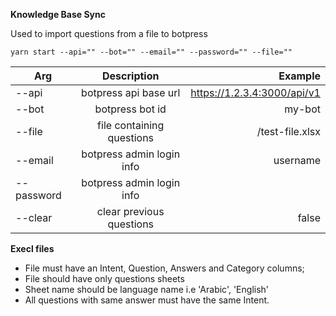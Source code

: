 **Knowledge Base Sync**

Used to import questions from a file to botpress

`yarn start --api="" --bot="" --email="" --password="" --file=""`

| Arg        | Description           | Example  |
| ------------- |:-------------:| -----:|
| --api | botpress api base url | https://1.2.3.4:3000/api/v1 |
| --bot | botpress bot id      |   my-bot |
| --file | file containing questions      |    /test-file.xlsx |
| --email | botpress admin login info     |    username |
| --password | botpress admin login info   
| --clear | clear previous questions |    false |

**Execl files**
* File must have an Intent, Question, Answers and Category columns;
* File should have only questions sheets
* Sheet name should be language name i.e 'Arabic', 'English'
* All questions with same answer must have the same Intent.

